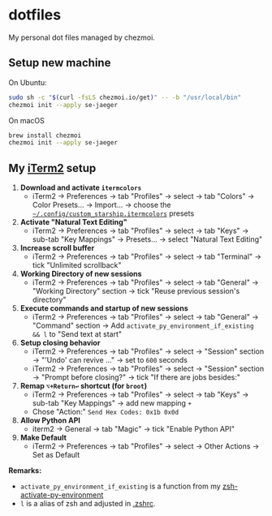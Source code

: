 # dotfiles

My personal dot files managed by chezmoi.


## Setup new machine

On Ubuntu:

```bash
sudo sh -c "$(curl -fsLS chezmoi.io/get)" -- -b "/usr/local/bin"
chezmoi init --apply se-jaeger
```

On macOS

```bash
brew install chezmoi
chezmoi init --apply se-jaeger
```

## My [iTerm2](https://www.iterm2.com) setup

1. **Download and activate `itermcolors`**
    - iTerm2 -> Preferences -> tab "Profiles" -> select <your-profile-name> -> tab "Colors" -> Color Presets... -> Import... -> choose the [`~/.config/custom_starship.itermcolors`](./dot_config/custom_starship.itermcolors) presets
2. **Activate "Natural Text Editing"**
    - iTerm2 -> Preferences -> tab "Profiles" -> select <your-profile-name> -> tab "Keys" -> sub-tab "Key Mappings" -> Presets... -> select "Natural Text Editing"
3. **Increase scroll buffer**
    - iTerm2 -> Preferences -> tab "Profiles" -> select <your-profile-name> -> tab "Terminal" -> tick "Unlimited scrollback"
4. **Working Directory of new sessions**
    - iTerm2 -> Preferences -> tab "Profiles" -> select <your-profile-name> -> tab "General" -> "Working Directory" section -> tick "Reuse previous session's directory"
5. **Execute commands and startup of new sessions**
   - iTerm2 -> Preferences -> tab "Profiles" -> select <your-profile-name> -> tab "General" -> "Command" section -> Add `activate_py_environment_if_existing && l` to "Send text at start"
6. **Setup closing behavior**
    - iTerm2 -> Preferences -> tab "Profiles" -> select <your-profile-name> -> "Session" section -> "'Undo' can revive ..." -> set to `600` seconds
    - iTerm2 -> Preferences -> tab "Profiles" -> select <your-profile-name> -> "Session" section -> "Prompt before closing?" -> tick "If there are jobs besides:"
7. **Remap `⌥+Return↩` shortcut (for `broot`)**
   - iTerm2 -> Preferences -> tab "Profiles" -> select <your-profile-name> -> tab "Keys" -> sub-tab "Key Mappings" -> add new mapping `+`
   - Chose "Action:" `Send Hex Codes: 0x1b 0x0d`
8. **Allow Python API**
   - iterm2 -> General -> tab "Magic" -> tick "Enable Python API"
9.  **Make <your-profile-name> Default**
    - iTerm2 -> Preferences -> tab "Profiles" -> select <your-profile-name> -> Other Actions -> Set as Default
  
**Remarks:**  
- `activate_py_environment_if_existing` is a function from my 
[zsh-activate-py-environment](https://github.com/se-jaeger/zsh-autoactivate-environment)
- `l` is a alias of zsh and adjusted in [.zshrc](./dot_zshrc.tmpl).

